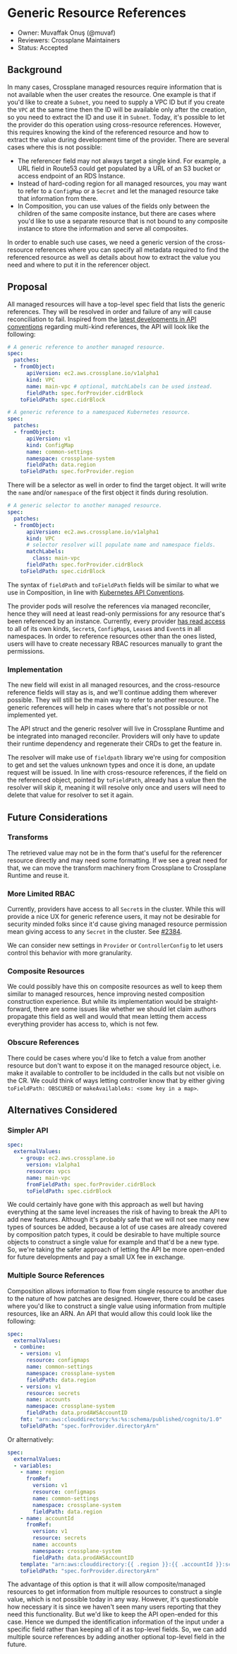# Generic Resource References

* Owner: Muvaffak Onuş (@muvaf)
* Reviewers: Crossplane Maintainers
* Status: Accepted

## Background

In many cases, Crossplane managed resources require information that is not
available when the user creates the resource. One example is that if you'd like to create
a `Subnet`, you need to supply a VPC ID but if you create the `VPC` at the same
time then the ID will be available only after the creation, so you need to extract
the ID and use it in `Subnet`. Today, it's possible to let the provider do this
operation using cross-resource references. However, this requires knowing the kind of
the referenced resource and how to extract the value during development time of
the provider. There are several cases where this is not possible:

* The referencer field may not always target a single kind. For example, a URL
  field in Route53 could get populated by a URL of an S3 bucket or access endpoint
  of an RDS Instance.
* Instead of hard-coding region for all managed resources, you may want to refer
  to a `ConfigMap` or a `Secret` and let the managed resource take that
  information from there.
* In Composition, you can use values of the fields only between the children of
  the same composite instance, but there are cases where you'd like to use a
  separate resource that is not bound to any composite instance to store the
  information and serve all composites.

In order to enable such use cases, we need a generic version of the cross-resource
references where you can specify all metadata required to find the referenced
resource as well as details about how to extract the value you need and where to
put it in the referencer object.

## Proposal

All managed resources will have a top-level spec field that lists the generic
references. They will be resolved in order and failure of any will cause
reconciliation to fail. Inspired from the [latest developments in API conventions](https://github.com/kubernetes/community/pull/5748)
regarding multi-kind references, the API will look like the following:
```yaml
# A generic reference to another managed resource.
spec:
  patches:
  - fromObject:
      apiVersion: ec2.aws.crossplane.io/v1alpha1
      kind: VPC
      name: main-vpc # optional, matchLabels can be used instead.
      fieldPath: spec.forProvider.cidrBlock
    toFieldPath: spec.cidrBlock
```
```yaml
# A generic reference to a namespaced Kubernetes resource.
spec:
  patches:
  - fromObject:
      apiVersion: v1
      kind: ConfigMap
      name: common-settings
      namespace: crossplane-system
      fieldPath: data.region
    toFieldPath: spec.forProvider.region
```

There will be a selector as well in order to find the target object. It will write
the `name` and/or `namespace` of the first object it finds during resolution.

```yaml
# A generic selector to another managed resource.
spec:
  patches:
  - fromObject:
      apiVersion: ec2.aws.crossplane.io/v1alpha1
      kind: VPC
      # selector resolver will populate name and namespace fields.
      matchLabels:
        class: main-vpc
      fieldPath: spec.forProvider.cidrBlock
    toFieldPath: spec.cidrBlock
```

The syntax of `fieldPath` and `toFieldPath` fields will be similar to what we
use in Composition, in line with [Kubernetes API Conventions](https://github.com/kubernetes/community/blob/744e270/contributors/devel/sig-architecture/api-conventions.md#selecting-fields).

The provider pods will resolve the references via managed reconciler, hence they
will need at least read-only permissions for any resource that's been referenced
by an instance. Currently, every provider [has read access](https://github.com/crossplane/crossplane/blob/d8f57a8/internal/controller/rbac/provider/roles/roles.go#L66)
to all of its own kinds, `Secret`s, `ConfigMap`s, `Lease`s and `Event`s in all
namespaces. In order to reference resources other than the ones listed, users will
have to create necessary RBAC resources manually to grant the permissions.

### Implementation

The new field will exist in all managed resources, and the cross-resource reference
fields will stay as is, and we'll continue adding them wherever possible. They will
still be the main way to refer to another resource. The generic references will
help in cases where that's not possible or not implemented yet.

The API struct and the generic resolver will live in Crossplane Runtime and be
integrated into managed reconciler. Providers will only have to update their
runtime dependency and regenerate their CRDs to get the feature in.

The resolver will make use of `fieldpath` library we're using for composition to
get and set the values unknown types and once it is done, an update request will
be issued. In line with cross-resource references, if the field on the referenced
object, pointed by `toFieldPath`, already has a value then the resolver will
skip it, meaning it will resolve only once and users will need to delete that
value for resolver to set it again.

## Future Considerations

### Transforms

The retrieved value may not be in the form that's useful for the referencer
resource directly and may need some formatting. If we see a great need for that,
we can move the transform machinery from Crossplane to Crossplane Runtime and
reuse it.

### More Limited RBAC

Currently, providers have access to all `Secret`s in the cluster. While this will
provide a nice UX for generic reference users, it may not be desirable for security
minded folks since it'd cause giving managed resource permission mean giving access
to any `Secret` in the cluster. See [#2384](https://github.com/crossplane/crossplane/issues/2384).

We can consider new settings in `Provider` or `ControllerConfig` to let users
control this behavior with more granularity.

### Composite Resources

We could possibly have this on composite resources as well to keep them similar
to managed resources, hence improving nested composition construction experience.
But while its implementation would be straight-forward, there are some issues like
whether we should let claim authors propagate this field as well and would that
mean letting them access everything provider has access to, which is not few.

### Obscure References

There could be cases where you'd like to fetch a value from another resource but
don't want to expose it on the managed resource object, i.e. make it available to
controller to be inclduded in the calls but not visible on the CR. We could think
of ways letting controller know that by either giving `toFieldPath: OBSCURED` or
`makeAvailableAs: <some key in a map>`.

## Alternatives Considered

### Simpler API

```yaml
spec:
  externalValues:
    - group: ec2.aws.crossplane.io
      version: v1alpha1
      resource: vpcs
      name: main-vpc
      fromFieldPath: spec.forProvider.cidrBlock
      toFieldPath: spec.cidrBlock
```

We could certainly have gone with this approach as well but having everything at
the same level increases the risk of having to break the API to add new features.
Although it's probably safe that we will not see many new types of sources be
added, because a lot of use cases are already covered by composition patch types,
it could be desirable to have multiple source objects to construct a single value
for example and that'd be a new type. So, we're taking the safer approach of
letting the API be more open-ended for future developments and pay a small UX
fee in exchange.

### Multiple Source References

Composition allows information to flow from single resource to another due to
the nature of how patches are designed. However, there could be cases where you'd
like to construct a single value using information from multiple resources, like
an ARN. An API that would allow this could look like the following:

```yaml
spec:
  externalValues:
  - combine:
    - version: v1
      resource: configmaps
      name: common-settings
      namespace: crossplane-system
      fieldPath: data.region
    - version: v1
      resource: secrets
      name: accounts
      namespace: crossplane-system
      fieldPath: data.prodAWSAccountID
    fmt: "arn:aws:clouddirectory:%s:%s:schema/published/cognito/1.0"
    toFieldPath: "spec.forProvider.directoryArn"
```
Or alternatively:
```yaml
spec:
  externalValues:
  - variables:
    - name: region
      fromRef:
        version: v1
        resource: configmaps
        name: common-settings
        namespace: crossplane-system
        fieldPath: data.region
    - name: accountId
      fromRef:
        version: v1
        resource: secrets
        name: accounts
        namespace: crossplane-system
        fieldPath: data.prodAWSAccountID
    template: "arn:aws:clouddirectory:{{ .region }}:{{ .accountId }}:schema/published/cognito/1.0"
    toFieldPath: "spec.forProvider.directoryArn"
```

The advantage of this option is that it will allow composite/managed resources to
get information from multiple resources to construct a single value, which is not
possible today in any way. However, it's questionable how necessary it is since
we haven't seen many users reporting that they need this functionality. But we'd
like to keep the API open-ended for this case. Hence we dumped the identification
information of the input under a specific field rather than keeping all of it
as top-level fields. So, we can add multiple source references by adding another
optional top-level field in the future.